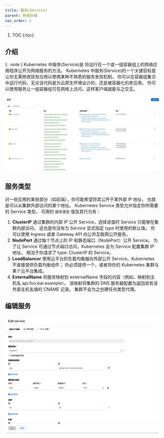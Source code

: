 ```yaml
---
title: 服务(Service)
parent: 网络存储
nav_order: 1
---
```


1. TOC
{:toc}

## 介绍

{: .note }
Kubernetes 中服务(Service)是 将运行在一个或一组容器组上的网络应用程序公开为网络服务的方法。
Kubernetes 中服务(Service)的一个关键目标是让你无需修改现有应用以使用某种不熟悉的服务发现机制。
你可以在容器组集合中运行代码，无论该代码是为云原生环境设计的，还是被容器化的老应用。 你可以使用服务让一组容器组可在网络上访问，这样客户端就能与之交互。

![](imgs/services.jpg)

## 服务类型

对一些应用的某些部分（如前端），你可能希望将其公开于某外部 IP 地址， 也就是可以从集群外部访问的某个地址。
Kubernetes Service 类型允许指定你所需要的 Service 类型。
可用的 `服务类型` 值及其行为有：
1. **ClusterIP** 通过集群的内部 IP 公开 Service，选择该值时 Service 只能够在集群内部访问。 这也是你没有为 Service 显式指定 type 时使用的默认值。 你可以使用 Ingress 或者 Gateway API 向公共互联网公开服务。
2. **NodePort** 通过每个节点上的 IP 和静态端口（NodePort）公开 Service。 为了让 Service 可通过节点端口访问，Kubernetes 会为 Service 配置集群 IP 地址， 相当于你请求了 type: ClusterIP 的 Service。
3. **LoadBalancer** 使用云平台的负载均衡器向外部公开 Service。Kubernetes 不直接提供负载均衡组件； 你必须提供一个，或者将你的 Kubernetes 集群与某个云平台集成。
4. **ExternalName**  将服务映射到 externalName 字段的内容（例如，映射到主机名 api.foo.bar.example）。 该映射将集群的 DNS 服务器配置为返回具有该外部主机名值的 CNAME 记录。 集群不会为之创建任何类型代理。


## 编辑服务

![](imgs/editService.png)